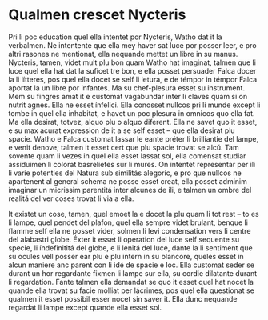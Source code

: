 # Qualmen crescet Nycteris

Pri li poc education quel ella intentet por Nycteris, Watho dat it la verbalmen. Ne intentente que ella mey haver sat luce por posser leer, e pro altri rasones ne mentionat, ella nequande mettet un libre in su manus. Nycteris, tamen, videt mult plu bon quam Watho hat imaginat, talmen que li luce quel ella hat dat la suficet tre bon, e ella posset persuader Falca docer la li lítteres, pos quel ella docet se self li letura, e de témpor in témpor Falca aportat la un libre por infantes. Ma su chef-plesura esset su instrument. Mem su fingres amat it e customat vagabundar inter li claves quam si on nutrit agnes. Ella ne esset ínfelici. Ella conosset nullcos pri li munde except li tombe in quel ella inhabitat, e havet un poc plesura in omnicos quo ella fat. Ma ella desirat, totvez, alquo plu o alquo diferent. Ella ne savet quo it esset, e su max acurat expression de it a se self esset – que ella desirat plu spacie. Watho e Falca customat lassar le eante préter li brilliantie del lampe, e venit denove; talmen it esset cert que plu spacie trovat se alcú. Tam sovente quam li vezes in quel ella esset lassat sol, ella comensat studiar assiduimen li colorat basreliefes sur li mures. On intentet representar per ili li varie potenties del Natura sub similitás alegoric, e pro que nullcos ne apartenent al general schema ne posse esset creat, ella posset adminim imaginar un micrissim parentitá inter alcunes de ili, e talmen un ombre del realitá del ver coses trovat li via a ella.

It existet un cose, tamen, quel emoet la e docet la plu quam li tot rest – to es li lampe, quel pendet del plafon, quel ella sempre videt brulant, benque li flamme self ella ne posset vider, solmen li levi condensation vers li centre del alabastri globe. Éxter it esset li operation del luce self sequente su specie, li índefinititá del globe, e li lenitá del luce, dante la li sentiment que su ocules vell posser ear plu e plu intern in su blancore, queles esset in alcun maniere anc parent con li idé de spacie e loc. Ella customat seder se durant un hor regardante fixmen li lampe sur ella, su cordie dilatante durant li regardation. Fante talmen ella demandat se quo it esset quel hat nocet la quande ella trovat su facie molliat per lácrimes, pos quel ella questionat se qualmen it esset possibil esser nocet sin saver it. Ella dunc nequande regardat li lampe except quande ella esset sol. 